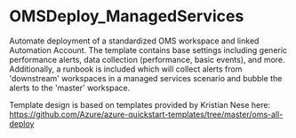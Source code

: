 # OMSDeploy_ManagedServices
Automate deployment of a standardized OMS workspace and linked Automation Account.  The template contains base settings including generic performance alerts, data collection (performance, basic events), and more.  Additionally, a runbook is included which will collect alerts from 'downstream' workspaces in a managed services scenario and bubble the alerts to the 'master' workspace.  

Template design is based on templates provided by Kristian Nese here:  https://github.com/Azure/azure-quickstart-templates/tree/master/oms-all-deploy
